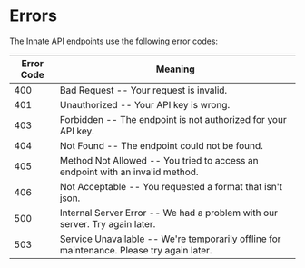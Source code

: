 # Errors

The Innate API endpoints use the following error codes:


Error Code | Meaning
---------- | -------
400 | Bad Request -- Your request is invalid.
401 | Unauthorized -- Your API key is wrong.
403 | Forbidden -- The endpoint is not authorized for your API key.
404 | Not Found -- The endpoint could not be found.
405 | Method Not Allowed -- You tried to access an endpoint with an invalid method.
406 | Not Acceptable -- You requested a format that isn't json.
500 | Internal Server Error -- We had a problem with our server. Try again later.
503 | Service Unavailable -- We're temporarily offline for maintenance. Please try again later.
